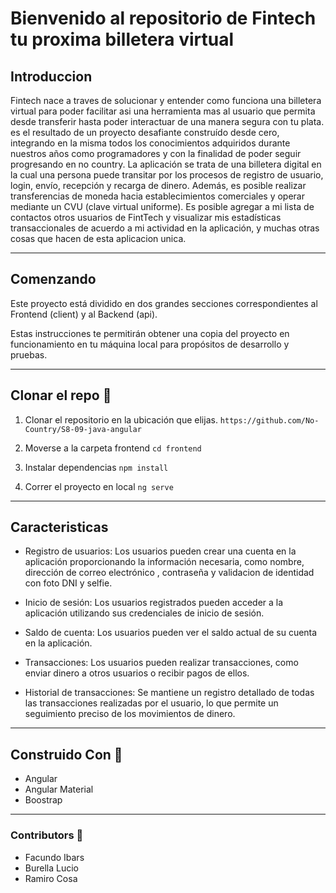 # Bienvenido al repositorio  de Fintech tu proxima billetera virtual 

## Introduccion
Fintech nace a traves de solucionar y entender como funciona una billetera virtual para poder facilitar asi una herramienta mas al usuario que permita desde transferir hasta poder interactuar de una manera segura con tu plata.
 es el resultado de un proyecto desafiante construído desde cero, integrando en la misma todos los conocimientos adquiridos durante nuestros años como programadores y con la finalidad de poder seguir progresando en no country.
 La aplicación se trata de una billetera digital en la cual una persona puede transitar por los procesos de registro de usuario, login, envío, recepción y recarga de dinero. Además, es posible realizar transferencias de moneda hacia establecimientos comerciales y operar mediante un CVU (clave virtual uniforme). Es posible agregar a mi lista de contactos otros usuarios de FintTech y visualizar mis estadísticas transaccionales de acuerdo a mi actividad en la aplicación, y muchas otras cosas que hacen de esta aplicacion unica.

------------
 ## Comenzando
Este proyecto está dividido en dos grandes secciones correspondientes al Frontend (client) y al Backend (api).

Estas instrucciones te permitirán obtener una copia del proyecto en funcionamiento en tu máquina local para propósitos de desarrollo y pruebas.


------------
## Clonar el repo 💾
1. Clonar el repositorio en la ubicación que elijas.
`https://github.com/No-Country/S8-09-java-angular`

1. Moverse a la carpeta frontend
`cd frontend`

1. Instalar dependencias 
`npm install`

1. Correr el proyecto en local
`ng serve`

------------

## Caracteristicas
- Registro de usuarios: Los usuarios pueden crear una cuenta en la aplicación proporcionando la información necesaria, como nombre, dirección de correo electrónico , contraseña y validacion de identidad con foto DNI y selfie. 

- Inicio de sesión: Los usuarios registrados pueden acceder a la aplicación utilizando sus credenciales de inicio de sesión.
- Saldo de cuenta: Los usuarios pueden ver el saldo actual de su cuenta en la aplicación.

- Transacciones: Los usuarios pueden realizar transacciones, como enviar dinero a otros usuarios o recibir pagos de ellos.

- Historial de transacciones: Se mantiene un registro detallado de todas las transacciones realizadas por el usuario, lo que permite un seguimiento preciso de los movimientos de dinero.

------------

## Construido Con 🔨

- Angular
- Angular Material
- Boostrap

------------
### Contributors 👥
- Facundo Ibars
- Burella Lucio
- Ramiro Cosa







